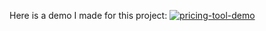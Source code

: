 Here is a demo I made for this project:
[![pricing-tool-demo](https://img.youtube.com/vi/oxaQV9AWNUw/0.jpg)](https://www.youtube.com/watch?v=oxaQV9AWNUw)
